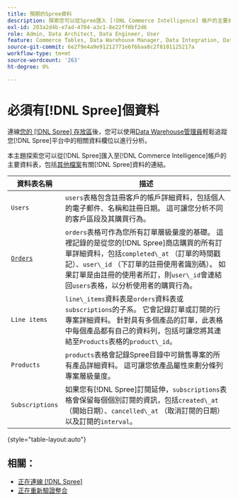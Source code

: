 ```yaml
---
title: 預期的Spree資料
description: 探索您可以從Spree匯入 [!DNL Commerce Intelligence] 帳戶的主要資料表。
exl-id: 203a2d4b-e7ad-4704-a3c1-8e22ff0bf2d6
role: Admin, Data Architect, Data Engineer, User
feature: Commerce Tables, Data Warehouse Manager, Data Integration, Data Import/Export
source-git-commit: 6e2f9e4a9e91212771e6f6baa8c2f8101125217a
workflow-type: tm+mt
source-wordcount: '263'
ht-degree: 0%

---
```


# 必須有[!DNL Spree]個資料

連線[您的 [!DNL Spree] 存放區](../../../data-analyst/importing-data/integrations/spree.md)後，您可以使用[Data Warehouse管理員](../../data-warehouse-mgr/tour-dwm.md)輕鬆追蹤您[!DNL Spree]平台中的相關資料欄位以進行分析。

本主題探索您可以從[!DNL Spree]匯入至[!DNL Commerce Intelligence]帳戶的主要資料表，包括[其他檔案](https://guides.spreecommerce.org/developer/addresses.html#address)有關[!DNL Spree]資料的連結。

| **資料表名稱** | **描述** |
|-----|-----|
| `Users` | `users`表格包含註冊客戶的帳戶詳細資料，包括個人的電子郵件、名稱和註冊日期。 這可讓您分析不同的客戶區段及其購買行為。 |
| [`Orders`](https://guides.spreecommerce.org/developer/orders.html#overview) | `orders`表格可作為您所有訂單層級量度的基礎。 這裡記錄的是從您的[!DNL Spree]商店購買的所有訂單詳細資料，包括`completed\_at` （訂單的時間戳記）、`user\_id` （下訂單的註冊使用者識別碼）。 如果訂單是由註冊的使用者所訂，則`user\_id`會連結回`users`表格，以分析使用者的購買行為。 |
| `Line items` | `line\_items`資料表是`orders`資料表或`subscriptions`的子系。 它會記錄訂單或訂閱的行專案詳細資料。 針對具有多個產品的訂單，此表格中每個產品都有自己的資料列，包括可讓您將其連結至`Products`表格的`product\_id`。 |
| `Products` | `products`表格會記錄Spree目錄中可銷售專案的所有產品詳細資料。 這可讓您依產品屬性來劃分條列專案層級量度。 |
| `Subscriptions` | 如果您有[!DNL Spree]訂閱延伸，`subscriptions`表格會保留每個個別訂閱的資訊，包括`created\_at` （開始日期）、`cancelled\_at` （取消訂閱的日期）以及訂閱的`interval`。 |

{style="table-layout:auto"}

## 相關：

* [正在連線 [!DNL Spree]](../integrations/spree.md)
* [正在重新驗證整合](https://experienceleague.adobe.com/docs/commerce-knowledge-base/kb/how-to/mbi-reauthenticating-integrations.html)
